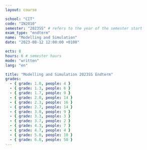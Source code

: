 ```yaml
---
layout: course

school: "CIT"
code: "IN2010"
semester: "2023SS" # refers to the year of the semester start
exam_type: "endterm"
name: "Modelling and Simulation"
date: "2023-08-12 12:00:00 +0100"

ects: 8
hours: 6 # semester hours
mode: "written"
lang: "en"

title: "Modelling and Simulation 2023SS Endterm"
grades:
  - { grade: 1.0, people: 4 }
  - { grade: 1.3, people: 6 }
  - { grade: 1.7, people: 9 }
  - { grade: 2.0, people: 14 }
  - { grade: 2.3, people: 16 }
  - { grade: 2.7, people: 14 }
  - { grade: 3.0, people: 9 }
  - { grade: 3.3, people: 3 }
  - { grade: 3.7, people: 2 }
  - { grade: 4.3, people: 7 }
  - { grade: 4.7, people: 4 }
  - { grade: 5.0, people: 10 }
  - { grade: 6.0, people: 50 }
---
```



